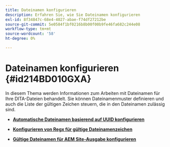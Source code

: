 ```yaml
---
title: Dateinamen konfigurieren
description: Erfahren Sie, wie Sie Dateinamen konfigurieren
exl-id: 8f34847c-68e4-4027-abae-f74df27212be
source-git-commit: 5e0584f1bf0216b8b00f00b9fe46fa682c244e08
workflow-type: tm+mt
source-wordcount: '58'
ht-degree: 0%

---
```


# Dateinamen konfigurieren {#id214BD010GXA}

In diesem Thema werden Informationen zum Arbeiten mit Dateinamen für Ihre DITA-Dateien behandelt. Sie können Dateinamenmuster definieren und auch die Liste der gültigen Zeichen steuern, die in den Dateinamen zulässig sind.

- **[Automatische Dateinamen basierend auf UUID konfigurieren](conf-auto-uuid-filenames.md)**

- **[Konfigurieren von Regx für gültige Dateinamenzeichen](conf-file-names-valid-regx.md)**

- **[Gültige Dateinamen für AEM Site-Ausgabe konfigurieren](conf-file-names-valid-regx-aem-site-output.md)**

